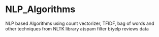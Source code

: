 # NLP_Algorithms
NLP based Algorithms using count vectorizer, TFIDF, bag of words and other techniques from NLTK library
  a)spam filter
  b)yelp reviews data
